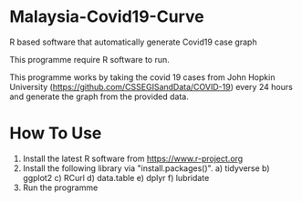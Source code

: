# Malaysia-Covid19-Curve
R based software that automatically generate Covid19 case graph

This programme require R software to run.

This programme works by taking the covid 19 cases from John Hopkin University (https://github.com/CSSEGISandData/COVID-19) every 24 hours and generate the graph from the provided data.

# How To Use
1) Install the latest R software from https://www.r-project.org
2) Install the following library via "install.packages()".
    a) tidyverse
    b) ggplot2
    c) RCurl
    d) data.table
    e) dplyr
    f) lubridate
3) Run the programme
